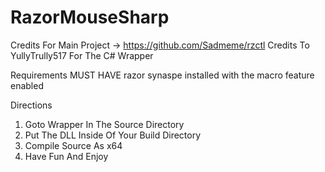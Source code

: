 # RazorMouseSharp

Credits For Main Project -> https://github.com/Sadmeme/rzctl
Credits To YullyTrully517 For The C# Wrapper

Requirements
MUST HAVE razor synaspe installed with the macro feature enabled

Directions
1. Goto Wrapper In The Source Directory
2. Put The DLL Inside Of Your Build Directory
3. Compile Source As x64
4. Have Fun And Enjoy

